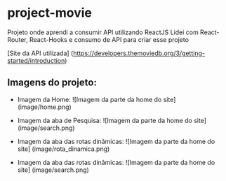 # project-movie
Projeto onde aprendi a consumir API utilizando ReactJS
Lidei com React-Router, React-Hooks e consumo de API para criar esse projeto

[Site da API utilizada] (https://developers.themoviedb.org/3/getting-started/introduction)

## Imagens do projeto:

* Imagem da Home:
    ![Imagem da parte da home do site] (image/home.png)

* Imagem da aba de Pesquisa:
    ![Imagem da parte da home do site] (image/search.png)

* Imagem da aba das rotas dinâmicas:
    ![Imagem da parte da home do site] (image/rota_dinamica.png)


* Imagem da aba das rotas dinâmicas:
    ![Imagem da parte da home do site] (image/search.png)
